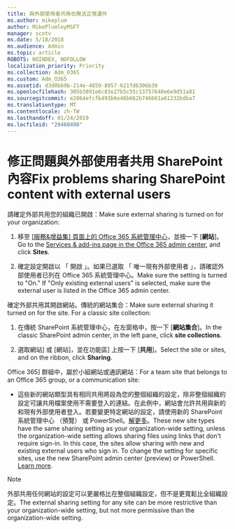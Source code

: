 ```yaml
---
title: 與外部使用者共用也無法正常運作
ms.author: mikeplum
author: MikePlumleyMSFT
manager: scotv
ms.date: 5/18/2018
ms.audience: Admin
ms.topic: article
ROBOTS: NOINDEX, NOFOLLOW
localization_priority: Priority
ms.collection: Adm_O365
ms.custom: Adm_O365
ms.assetid: d3d0b69b-214e-4859-8957-621fd6306b30
ms.openlocfilehash: 305b3891e6c83e27b5c55c13757640e6e9d51a81
ms.sourcegitcommit: e2864efcfb493b6e46b662b746661a61232bdba7
ms.translationtype: MT
ms.contentlocale: zh-TW
ms.lasthandoff: 01/24/2019
ms.locfileid: "29460498"
---
```

# <a name="fix-problems-sharing-sharepoint-content-with-external-users"></a><span data-ttu-id="48faa-102">修正問題與外部使用者共用 SharePoint 內容</span><span class="sxs-lookup"><span data-stu-id="48faa-102">Fix problems sharing SharePoint content with external users</span></span>

<span data-ttu-id="48faa-103">請確定外部共用您的組織已開啟：</span><span class="sxs-lookup"><span data-stu-id="48faa-103">Make sure external sharing is turned on for your organization:</span></span>
  
1. <span data-ttu-id="48faa-104">移至 [[服務&amp;增益集] 頁面上的 Office 365 系統管理中心](https://portal.office.com/adminportal/home#/Settings/ServicesAndAddIns)，並按一下 [**網站**]。</span><span class="sxs-lookup"><span data-stu-id="48faa-104">Go to the [Services &amp; add-ins page in the Office 365 admin center](https://portal.office.com/adminportal/home#/Settings/ServicesAndAddIns), and click **Sites**.</span></span>
    
2. <span data-ttu-id="48faa-p101">確定設定開啟以 「 開啟 」。如果已選取 「 唯一現有外部使用者 」，請確認外部使用者已列在 Office 365 系統管理中心。</span><span class="sxs-lookup"><span data-stu-id="48faa-p101">Make sure the setting is turned to "On." If "Only existing external users" is selected, make sure the external user is listed in the Office 365 admin center.</span></span>
    
<span data-ttu-id="48faa-p102">確定外部共用其開啟網站。傳統的網站集合：</span><span class="sxs-lookup"><span data-stu-id="48faa-p102">Make sure external sharing it turned on for the site. For a classic site collection:</span></span>
  
1. <span data-ttu-id="48faa-109">在傳統 SharePoint 系統管理中心，在左窗格中，按一下 [**網站集合**]。</span><span class="sxs-lookup"><span data-stu-id="48faa-109">In the classic SharePoint admin center, in the left pane, click **site collections**.</span></span>
    
2. <span data-ttu-id="48faa-110">選取網站] 或 [網站]，並在功能區] 上按一下 [**共用**]。</span><span class="sxs-lookup"><span data-stu-id="48faa-110">Select the site or sites, and on the ribbon, click **Sharing**.</span></span>
    
<span data-ttu-id="48faa-111">Office 365] 群組中，屬於小組網站或通訊網站：</span><span class="sxs-lookup"><span data-stu-id="48faa-111">For a team site that belongs to an Office 365 group, or a communication site:</span></span>
  
- <span data-ttu-id="48faa-p103">這些新的網站類型具有相同共用將設為您的整個組織的設定，除非整個組織的設定可讓共用檔案使用不需要登入的連結。在此例中，網站會允許共用與新的和現有外部使用者登入。若要變更特定網站的設定，請使用新的 SharePoint 系統管理中心 （預覽） 或 PowerShell。[解更多](https://go.microsoft.com/fwlink/?linkid=871863)。</span><span class="sxs-lookup"><span data-stu-id="48faa-p103">These new site types have the same sharing setting as your organization-wide setting, unless the organization-wide setting allows sharing files using links that don't require sign-in. In this case, the sites allow sharing with new and existing external users who sign in. To change the setting for specific sites, use the new SharePoint admin center (preview) or PowerShell. [Learn more](https://go.microsoft.com/fwlink/?linkid=871863).</span></span>
    
> [!NOTE]
> <span data-ttu-id="48faa-116">外部共用任何網站的設定可以更嚴格比在整個組織設定，但不是更寬鬆比全組織設定。</span><span class="sxs-lookup"><span data-stu-id="48faa-116">The external sharing setting for any site can be more restrictive than your organization-wide setting, but not more permissive than the organization-wide setting.</span></span> 
  

